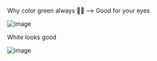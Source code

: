 Why color green always 😵‍💫
--> Good for your eyes

![image](https://github.com/user-attachments/assets/2db50340-4767-4b30-bf2c-d4852994ecad)


White looks good

![image](https://github.com/user-attachments/assets/9cecb79b-0661-4800-a833-1c9faddcf794)



